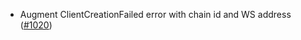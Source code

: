 - Augment ClientCreationFailed error with chain id and WS address ([#1020])

[#1020]: https://github.com/informalsystems/ibc-rs/issues/1020
